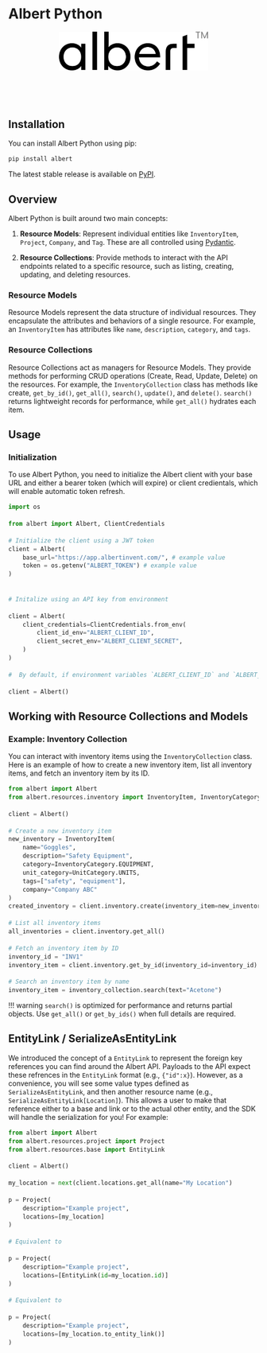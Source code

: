 # Albert Python

<div align="center">
    <img src="assets/Wordmark_Black.png" alt="Albert Logo" style="max-width: 300px; margin-bottom: 4rem;">
</div>

## Installation

You can install Albert Python using pip:

```bash
pip install albert
```

The latest stable release is available on [PyPI](https://pypi.org/project/albert/).

## Overview
Albert Python is built around two main concepts:

1. **Resource Models**: Represent individual entities like `InventoryItem`, `Project`, `Company`, and `Tag`. These are all controlled using [Pydantic](https://docs.pydantic.dev/).

2. **Resource Collections**: Provide methods to interact with the API endpoints related to a specific resource, such as listing, creating, updating, and deleting resources.

### Resource Models
Resource Models represent the data structure of individual resources. They encapsulate the attributes and behaviors of a single resource. For example, an `InventoryItem` has attributes like `name`, `description`, `category`, and `tags`.

### Resource Collections
Resource Collections act as managers for Resource Models. They provide methods for performing CRUD operations (Create, Read, Update, Delete) on the resources. For example, the `InventoryCollection` class has methods like create, `get_by_id()`, `get_all()`, `search()`, `update()`, and `delete()`. `search()` returns lightweight records for performance, while `get_all()` hydrates each item.

## Usage
### Initialization
To use Albert Python, you need to initialize the Albert client with your base URL and either a bearer token (which will expire) or client credientals, which will enable automatic token refresh.

```python
import os

from albert import Albert, ClientCredentials

# Initialize the client using a JWT token
client = Albert(
    base_url="https://app.albertinvent.com/", # example value
    token = os.getenv("ALBERT_TOKEN") # example value
)


# Initalize using an API key from environment

client = Albert(
    client_credentials=ClientCredentials.from_env(
        client_id_env="ALBERT_CLIENT_ID",
        client_secret_env="ALBERT_CLIENT_SECRET",
    )
)

#  By default, if environment variables `ALBERT_CLIENT_ID` and `ALBERT_CLIENT_SECRET` are set, you can simply do:

client = Albert()
```

## Working with Resource Collections and Models
### Example: Inventory Collection
You can interact with inventory items using the `InventoryCollection` class. Here is an example of how to create a new inventory item, list all inventory items, and fetch an inventory item by its ID.

```python
from albert import Albert
from albert.resources.inventory import InventoryItem, InventoryCategory, UnitCategory

client = Albert()

# Create a new inventory item
new_inventory = InventoryItem(
    name="Goggles",
    description="Safety Equipment",
    category=InventoryCategory.EQUIPMENT,
    unit_category=UnitCategory.UNITS,
    tags=["safety", "equipment"],
    company="Company ABC"
)
created_inventory = client.inventory.create(inventory_item=new_inventory)

# List all inventory items
all_inventories = client.inventory.get_all()

# Fetch an inventory item by ID
inventory_id = "INV1"
inventory_item = client.inventory.get_by_id(inventory_id=inventory_id)

# Search an inventory item by name
inventory_item = inventory_collection.search(text="Acetone")
```

!!! warning
    ``search()`` is optimized for performance and returns partial objects.
    Use ``get_all()`` or ``get_by_ids()`` when full details are required.

## EntityLink / SerializeAsEntityLink

We introduced the concept of a `EntityLink` to represent the foreign key references you can find around the Albert API. Payloads to the API expect these refrences in the `EntityLink` format (e.g., `{"id":x}`). However, as a convenience, you will see some value types defined as `SerializeAsEntityLink`, and then another resource name (e.g., `SerializeAsEntityLink[Location]`). This allows a user to make that reference either to a base and link or to the actual other entity, and the SDK will handle the serialization for you! For example:

```python
from albert import Albert
from albert.resources.project import Project
from albert.resources.base import EntityLink

client = Albert()

my_location = next(client.locations.get_all(name="My Location")

p = Project(
    description="Example project",
    locations=[my_location]
)

# Equivalent to

p = Project(
    description="Example project",
    locations=[EntityLink(id=my_location.id)]
)

# Equivalent to

p = Project(
    description="Example project",
    locations=[my_location.to_entity_link()]
)
```